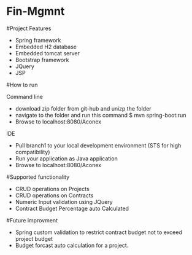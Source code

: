 # Fin-Mgmnt
#Project Features

- Spring framework
- Embedded H2 database
- Embedded tomcat server
- Bootstrap framework
- JQuery 
- JSP

#How to run 

Command line 
 - download zip folder from git-hub and unizp the folder
 - navigate to the folder and run this command  $ mvn spring-boot:run
 - Browse to localhost:8080/Aconex

IDE
 - Pull branch1 to your local development environment (STS for high compatibility) 
 - Run your application as Java application
 - Browse to localhost:8080/Aconex

#Supported functionality

- CRUD operations on Projects
- CRUD operations on Contracts
- Numeric Input validation using JQuery
- Contract Budget Percentage auto Calculated


#Future improvment 

- Spring custom validation to restrict contract budget not to exceed project budget
- Budget forcast auto calculation for a project.
